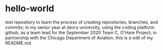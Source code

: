 # hello-world

test repository to learn the process of creating repositories, branches, and commits; in my senior year at devry university, using the
coding platform github, as a team lead for the September 2020 Team C, O'Hare Project; in partnership with the Chicago Department of 
Aviation. this is a edit of my README.md
